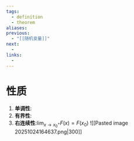 ```yaml
---
tags:
  - definition
  - theorem
aliases:
previous:
  - "[[随机变量]]"
next:
  - 
links:
  -
---
```




# 性质
1. **单调性**:
2. **有界性**:
3. **右连续性**:$\lim_{ x \to x_{0}^+ }F(x)=F(x_{0})$
![[Pasted image 20251024164637.png|300]]




